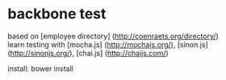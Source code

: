 # backbone test
based on [employee directory] (http://coenraets.org/directory/)  
learn testing with [mocha.js] (http://mochajs.org/), [sinon.js] (http://sinonjs.org/), [chai.js] (http://chaijs.com/)

install:
bower install
